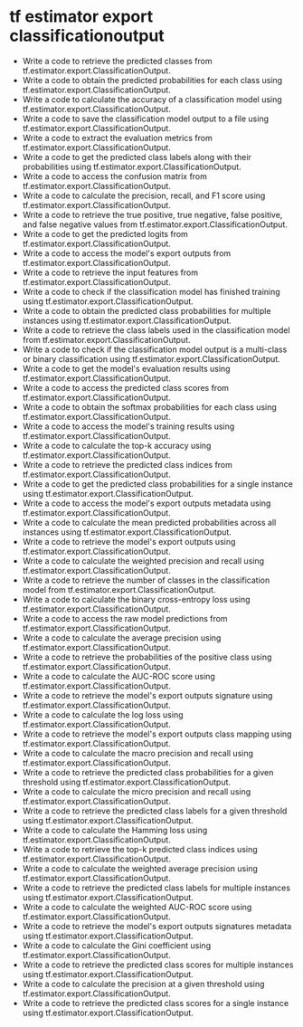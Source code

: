 # tf estimator export classificationoutput

- Write a code to retrieve the predicted classes from tf.estimator.export.ClassificationOutput.
- Write a code to obtain the predicted probabilities for each class using tf.estimator.export.ClassificationOutput.
- Write a code to calculate the accuracy of a classification model using tf.estimator.export.ClassificationOutput.
- Write a code to save the classification model output to a file using tf.estimator.export.ClassificationOutput.
- Write a code to extract the evaluation metrics from tf.estimator.export.ClassificationOutput.
- Write a code to get the predicted class labels along with their probabilities using tf.estimator.export.ClassificationOutput.
- Write a code to access the confusion matrix from tf.estimator.export.ClassificationOutput.
- Write a code to calculate the precision, recall, and F1 score using tf.estimator.export.ClassificationOutput.
- Write a code to retrieve the true positive, true negative, false positive, and false negative values from tf.estimator.export.ClassificationOutput.
- Write a code to get the predicted logits from tf.estimator.export.ClassificationOutput.
- Write a code to access the model's export outputs from tf.estimator.export.ClassificationOutput.
- Write a code to retrieve the input features from tf.estimator.export.ClassificationOutput.
- Write a code to check if the classification model has finished training using tf.estimator.export.ClassificationOutput.
- Write a code to obtain the predicted class probabilities for multiple instances using tf.estimator.export.ClassificationOutput.
- Write a code to retrieve the class labels used in the classification model from tf.estimator.export.ClassificationOutput.
- Write a code to check if the classification model output is a multi-class or binary classification using tf.estimator.export.ClassificationOutput.
- Write a code to get the model's evaluation results using tf.estimator.export.ClassificationOutput.
- Write a code to access the predicted class scores from tf.estimator.export.ClassificationOutput.
- Write a code to obtain the softmax probabilities for each class using tf.estimator.export.ClassificationOutput.
- Write a code to access the model's training results using tf.estimator.export.ClassificationOutput.
- Write a code to calculate the top-k accuracy using tf.estimator.export.ClassificationOutput.
- Write a code to retrieve the predicted class indices from tf.estimator.export.ClassificationOutput.
- Write a code to get the predicted class probabilities for a single instance using tf.estimator.export.ClassificationOutput.
- Write a code to access the model's export outputs metadata using tf.estimator.export.ClassificationOutput.
- Write a code to calculate the mean predicted probabilities across all instances using tf.estimator.export.ClassificationOutput.
- Write a code to retrieve the model's export outputs using tf.estimator.export.ClassificationOutput.
- Write a code to calculate the weighted precision and recall using tf.estimator.export.ClassificationOutput.
- Write a code to retrieve the number of classes in the classification model from tf.estimator.export.ClassificationOutput.
- Write a code to calculate the binary cross-entropy loss using tf.estimator.export.ClassificationOutput.
- Write a code to access the raw model predictions from tf.estimator.export.ClassificationOutput.
- Write a code to calculate the average precision using tf.estimator.export.ClassificationOutput.
- Write a code to retrieve the probabilities of the positive class using tf.estimator.export.ClassificationOutput.
- Write a code to calculate the AUC-ROC score using tf.estimator.export.ClassificationOutput.
- Write a code to retrieve the model's export outputs signature using tf.estimator.export.ClassificationOutput.
- Write a code to calculate the log loss using tf.estimator.export.ClassificationOutput.
- Write a code to retrieve the model's export outputs class mapping using tf.estimator.export.ClassificationOutput.
- Write a code to calculate the macro precision and recall using tf.estimator.export.ClassificationOutput.
- Write a code to retrieve the predicted class probabilities for a given threshold using tf.estimator.export.ClassificationOutput.
- Write a code to calculate the micro precision and recall using tf.estimator.export.ClassificationOutput.
- Write a code to retrieve the predicted class labels for a given threshold using tf.estimator.export.ClassificationOutput.
- Write a code to calculate the Hamming loss using tf.estimator.export.ClassificationOutput.
- Write a code to retrieve the top-k predicted class indices using tf.estimator.export.ClassificationOutput.
- Write a code to calculate the weighted average precision using tf.estimator.export.ClassificationOutput.
- Write a code to retrieve the predicted class labels for multiple instances using tf.estimator.export.ClassificationOutput.
- Write a code to calculate the weighted AUC-ROC score using tf.estimator.export.ClassificationOutput.
- Write a code to retrieve the model's export outputs signatures metadata using tf.estimator.export.ClassificationOutput.
- Write a code to calculate the Gini coefficient using tf.estimator.export.ClassificationOutput.
- Write a code to retrieve the predicted class scores for multiple instances using tf.estimator.export.ClassificationOutput.
- Write a code to calculate the precision at a given threshold using tf.estimator.export.ClassificationOutput.
- Write a code to retrieve the predicted class scores for a single instance using tf.estimator.export.ClassificationOutput.